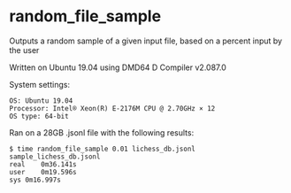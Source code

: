 # random_file_sample
Outputs a random sample of a given input file, based on a percent input by the user

Written on Ubuntu 19.04 using DMD64 D Compiler v2.087.0

System settings:
```
OS: Ubuntu 19.04
Processor: Intel® Xeon(R) E-2176M CPU @ 2.70GHz × 12 
OS type: 64-bit
```

Ran on a 28GB .jsonl file with the following results:

```
$ time random_file_sample 0.01 lichess_db.jsonl sample_lichess_db.jsonl
real	0m36.141s
user	0m19.596s
sys	0m16.997s
```
